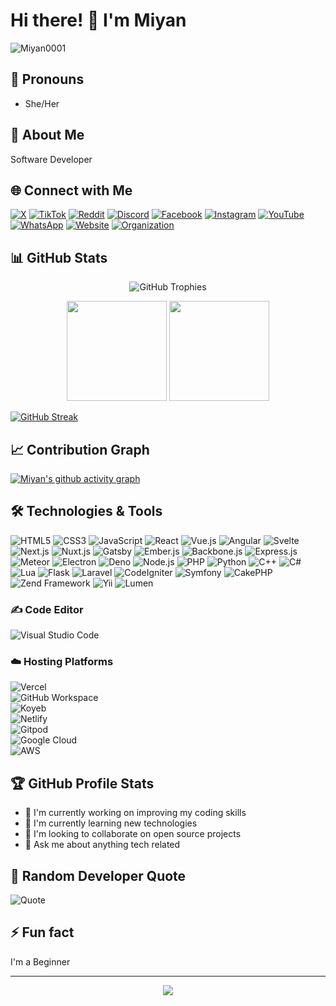 # Hi there! 👋 I'm Miyan

<p align="left"> <img src="https://komarev.com/ghpvc/?username=Miyan0001&label=Profile%20views&color=0e75b6&style=flat" alt="Miyan0001" /> </p>

## 🌈 Pronouns
- She/Her

## 🌟 About Me
Software Developer

## 🌐 Connect with Me

[![X](https://img.shields.io/badge/X-%23000000.svg?style=for-the-badge&logo=X&logoColor=white)](https://x.com/miyan0001)
[![TikTok](https://img.shields.io/badge/TikTok-%23000000.svg?style=for-the-badge&logo=TikTok&logoColor=white)](https://tiktok.com/@Miyan0001)
[![Reddit](https://img.shields.io/badge/Reddit-%23FF4500.svg?style=for-the-badge&logo=Reddit&logoColor=white)](https://reddit.com/user/misonomiyan)
[![Discord](https://img.shields.io/badge/Discord-%237289DA.svg?style=for-the-badge&logo=discord&logoColor=white)](https://discord.com/users/miyan0001)
[![Facebook](https://img.shields.io/badge/Facebook-%231877F2.svg?style=for-the-badge&logo=Facebook&logoColor=white)](https://www.facebook.com/profile.php?id=100095432057687)
[![Instagram](https://img.shields.io/badge/Instagram-%23E4405F.svg?style=for-the-badge&logo=Instagram&logoColor=white)](https://instagram.com/miyanli0001)
[![YouTube](https://img.shields.io/badge/YouTube-%23FF0000.svg?style=for-the-badge&logo=YouTube&logoColor=white)](https://youtube.com/@Miyan0001)
[![WhatsApp](https://img.shields.io/badge/WhatsApp-25D366?style=for-the-badge&logo=whatsapp&logoColor=white)](https://wa.me/6283890667327)
[![Website](https://img.shields.io/badge/Website-4A154B?style=for-the-badge&logo=vercel&logoColor=white)](https://miyanapi.vercel.app)
[![Organization](https://img.shields.io/badge/Organization-000000?style=for-the-badge&logo=vercel&logoColor=white)](https://vercel.com/Miyan-org)

## 📊 GitHub Stats

<p align="center">
  <img src="https://github-profile-trophy.vercel.app/?username=Miyan0001&theme=radical&no-frame=false&no-bg=true&margin-w=4" alt="GitHub Trophies" />
</p>

<p align="center">
  <img height="160em" src="https://github-readme-stats.vercel.app/api?username=Miyan0001&show_icons=true&theme=radical&include_all_commits=true&count_private=true"/>
  <img height="160em" src="https://github-readme-stats.vercel.app/api/top-langs/?username=Miyan-hub&layout=compact&langs_count=7&theme=radical"/>
</p>

[![GitHub Streak](https://streak-stats.demolab.com?user=Miyan0001&theme=radical)](https://git.io/streak-stats)

## 📈 Contribution Graph
[![Miyan's github activity graph](https://github-readme-activity-graph.vercel.app/graph?username=Miyan0001&theme=tokyo-night)](https://github.com/ashutosh00710/github-readme-activity-graph)

## 🛠️ Technologies & Tools

![HTML5](https://img.shields.io/badge/-HTML5-black?style=flat-square&logo=html5)
![CSS3](https://img.shields.io/badge/-CSS3-black?style=flat-square&logo=css3)
![JavaScript](https://img.shields.io/badge/-JavaScript-black?style=flat-square&logo=javascript)
![React](https://img.shields.io/badge/-React-black?style=flat-square&logo=react)
![Vue.js](https://img.shields.io/badge/-Vue.js-black?style=flat-square&logo=vue.js)
![Angular](https://img.shields.io/badge/-Angular-black?style=flat-square&logo=angular)
![Svelte](https://img.shields.io/badge/-Svelte-black?style=flat-square&logo=svelte)
![Next.js](https://img.shields.io/badge/-Next.js-black?style=flat-square&logo=next.js)
![Nuxt.js](https://img.shields.io/badge/-Nuxt.js-black?style=flat-square&logo=nuxt.js)
![Gatsby](https://img.shields.io/badge/-Gatsby-black?style=flat-square&logo=gatsby)
![Ember.js](https://img.shields.io/badge/-Ember.js-black?style=flat-square&logo=ember.js)
![Backbone.js](https://img.shields.io/badge/-Backbone.js-black?style=flat-square&logo=backbone.js)
![Express.js](https://img.shields.io/badge/-Express.js-black?style=flat-square&logo=express)
![Meteor](https://img.shields.io/badge/-Meteor-black?style=flat-square&logo=meteor)
![Electron](https://img.shields.io/badge/-Electron-black?style=flat-square&logo=electron)
![Deno](https://img.shields.io/badge/-Deno-black?style=flat-square&logo=deno)
![Node.js](https://img.shields.io/badge/-Node.js-black?style=flat-square&logo=Node.js)
![PHP](https://img.shields.io/badge/-PHP-black?style=flat-square&logo=php)
![Python](https://img.shields.io/badge/-Python-black?style=flat-square&logo=Python)
![C++](https://img.shields.io/badge/-C++-black?style=flat-square&logo=cplusplus)
![C#](https://img.shields.io/badge/-C%23-black?style=flat-square&logo=csharp)
![Lua](https://img.shields.io/badge/-Lua-black?style=flat-square&logo=Lua)
![Flask](https://img.shields.io/badge/-Flask-black?style=flat-square&logo=flask)
![Laravel](https://img.shields.io/badge/-Laravel-black?style=flat-square&logo=laravel)
![CodeIgniter](https://img.shields.io/badge/-CodeIgniter-black?style=flat-square&logo=codeigniter)
![Symfony](https://img.shields.io/badge/-Symfony-black?style=flat-square&logo=symfony)
![CakePHP](https://img.shields.io/badge/-CakePHP-black?style=flat-square&logo=cakephp)
![Zend Framework](https://img.shields.io/badge/-Zend-black?style=flat-square&logo=zend)
![Yii](https://img.shields.io/badge/-Yii-black?style=flat-square&logo=yii)
![Lumen](https://img.shields.io/badge/-Lumen-black?style=flat-square&logo=lumen)

### ✍️ Code Editor
![Visual Studio Code](https://img.shields.io/badge/-VSCode-black?style=flat-square&logo=visual-studio-code&logoColor=007ACC)

### ☁️ Hosting Platforms
![Vercel](https://img.shields.io/badge/-Vercel-black?style=flat-square&logo=vercel)  
![GitHub Workspace](https://img.shields.io/badge/-GitHub%20Workspace-black?style=flat-square&logo=github)  
![Koyeb](https://img.shields.io/badge/-Koyeb-black?style=flat-square&logo=koyeb)  
![Netlify](https://img.shields.io/badge/-Netlify-black?style=flat-square&logo=netlify)  
![Gitpod](https://img.shields.io/badge/-Gitpod-black?style=flat-square&logo=gitpod)  
![Google Cloud](https://img.shields.io/badge/-Google%20Cloud-black?style=flat-square&logo=google-cloud)  
![AWS](https://img.shields.io/badge/-AWS-black?style=flat-square&logo=amazon-aws)

## 🏆 GitHub Profile Stats
- 🔭 I'm currently working on improving my coding skills
- 🌱 I'm currently learning new technologies
- 👯 I'm looking to collaborate on open source projects
- 💬 Ask me about anything tech related

## 💬 Random Developer Quote
![Quote](https://github-readme-quotes-bay.vercel.app/quote)

## ⚡ Fun fact
I'm a Beginner

---
<p align="center">
  <img src="https://capsule-render.vercel.app/api?type=waving&color=gradient&height=60&section=footer"/>
</p>
